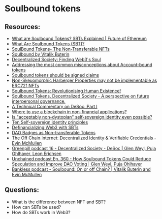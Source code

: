 # Soulbound tokens

## Resources:

* [What are Soulbound Tokens? SBTs Explained | Future of Ethereum](https://www.youtube.com/watch?v=6EhO8Dd-Z-o)
* [What Are Soulbound Tokens (SBT)?](https://academy.binance.com/en/articles/what-are-soulbound-tokens-sbt)
* [SoulBound Tokens- The Non-Transferable NFTs](https://101blockchains.com/soulbound-tokens/)
* [Soulbound by Vitalik Buterin](https://vitalik.ca/general/2022/01/26/soulbound.html)
* [Decentralized Society: Finding Web3's Soul](https://papers.ssrn.com/sol3/papers.cfm?abstract_id=4105763)
* [Addressing the most common misconceptions about Account-bound tokens](https://timdaub.github.io/2022/05/30/addressing-the-most-common-misconceptions-about-account-bound-tokens/)
* [Soulbound tokens should be signed claims](https://katelynsills.com/blockchain/soulbound-tokens/)
* [Non-Skeuomorphic Harberger Properties may not be implementable as ERC721 NFTs](https://timdaub.github.io/2022/02/19/non-skeuomorphic-harberger-properties-erc721-nfts/)
* [Soulbound Tokens: Revolutionising Human Existence!](https://www.cryptologi.st/news/soulbound-tokens-revolutionising-human-existence?utm_source=Forum&utm_medium=media&utm_campaign=promotion)
* [Soulbound Tokens, Decentralized Society - A perspective on future interpersonal governance.](https://leofinance.io/@amphlux/soulbound-tokens-decentralized-society-a-perspective-on-future-interpersonal-governance)
* [A Technical Commentary on DeSoc: Part I](https://kevinyu.substack.com/p/a-technical-commentary-on-desoc-part)
* [Where to use a blockchain in non-financial applications?](https://vitalik.ca/general/2022/06/12/nonfin.html)
* [Is "acceptably non-dystopian" self-sovereign identity even possible?](https://blog.mollywhite.net/is-acceptably-non-dystopian-self-sovereign-identity-even-possible/)
* [Ten Self-sovereign identity principles](https://github.com/WebOfTrustInfo/self-sovereign-identity/blob/master/self-sovereign-identity-principles.md)
* [Definancializing Web3 with SBTs](https://otterspace.mirror.xyz/fhugaesrk4XPppXRB-QBDnxfuq9UDUbwos9wD7MDNgQ)
* [DAO Badges as Non-transferable Tokens](https://otterspace.mirror.xyz/6qSvCLD-Fch_-XREYO9ALsd14HvizAacp2wqeZovhwI)
* [The Off Chain Internet: Decentralized Identity & Verifiable Credentials - Evin McMullen](https://www.youtube.com/watch?v=EZ_Bb6j87mg)
* [Greenpill podcast 16 - Decentralized Society - DeSoc | Glen Weyl, Puja Ohlhaver, Leon Erichsen](https://podcasts.apple.com/us/podcast/16-decentralized-society-desoc-glen-weyl-puja-ohlhaver/id1609313639?i=1000564942612)
* [Unchained podcast Ep. 360 - How Soulbound Tokens Could Reduce Speculation and Improve DAO Voting | Glen Weyl, Puja Ohlhaver](https://unchainedpodcast.com/how-soul-bound-tokens-could-reduce-speculation-and-improve-dao-voting-ep-360/)
* [Bankless podcast - Soulbound: On or off Chain? | Vitalik Buterin and Evin McMullen](http://podcast.banklesshq.com/soulbound-on-or-off-chain-vitalik-buterin-and-evin-mcmullen)



## Questions:
* What is the difference between NFT and SBT?
* How can SBTs be used?
* How do SBTs work in Web3?

